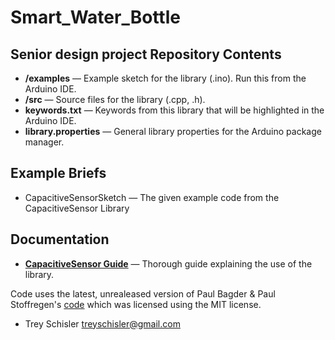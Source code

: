 # Smart_Water_Bottle
Senior design project
Repository Contents
-------------------

* **/examples** &mdash; Example sketch for the library (.ino). Run this from the Arduino IDE.
* **/src** &mdash; Source files for the library (.cpp, .h).
* **keywords.txt** &mdash; Keywords from this library that will be highlighted in the Arduino IDE.
* **library.properties** &mdash; General library properties for the Arduino package manager.

Example Briefs
--------------

* CapacitiveSensorSketch &mdash; The given example code from the CapacitiveSensor Library

Documentation
--------------

* **[CapacitiveSensor Guide](http://playground.arduino.cc/Main/CapacitiveSensor)** &mdash; Thorough guide explaining the use of the library.

Code uses the latest, unrealeased version of Paul Bagder & Paul Stoffregen's [code](https://github.com/PaulStoffregen/CapacitiveSensor) which was licensed using the MIT license.

- Trey Schisler <treyschisler@gmail.com>
